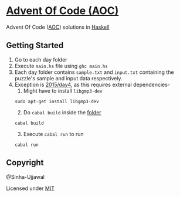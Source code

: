 # [Advent Of Code (AOC)](https://adventofcode.com)

Advent Of Code ([AOC](https://adventofcode.com)) solutions in [Haskell](https://www.haskell.org/)

## Getting Started

1. Go to each day folder
2. Execute `main.hs` file using `ghc main.hs`
3. Each day folder contains `sample.txt` and `input.txt` containing the puzzle's sample and input data respectively.
4. Exception is [2015/day4](./2015/day5/), as this requires external dependencies-
   1. Might have to install `libgmp3-dev`
   ```console
   sudo apt-get install libgmp3-dev
   ```
   2. Do `cabal build` inside the [folder](./2015/day4/)
   ```console
   cabal build
   ```
   3. Execute `cabal run` to run
   ```console
   cabal run
   ```

## Copyright

@Sinha-Ujjawal

Licensed under [MIT](./LICENSE)
